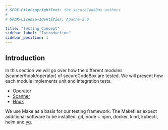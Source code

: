 ```yaml
---
# SPDX-FileCopyrightText: the secureCodeBox authors
#
# SPDX-License-Identifier: Apache-2.0

title: "Testing Concept"
sidebar_label: "Introduction"
sidebar_position: 1
---
```


## Introduction
In this section we will go over how the different modules (scanner/hook/operator) of secureCodeBox are tested. 
We will present how each module implements unit and integration tests.
* [Operator](/docs/contributing/test-concept/operator-test)
* [Scanner](/docs/contributing/test-concept/scanner-test)
* [Hook](/docs/contributing/test-concept/hook-test)
  
We use Make as a basis for our testing framework. The Makefiles expect additional software to be installed:
git, node + npm, docker, kind, kubectl, helm and [yq](https://github.com/mikefarah/yq/).
